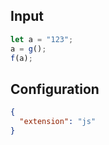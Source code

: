 
## Input
```javascript input
let a = "123";
a = g();
f(a);
```

## Configuration
```json configuration
{
  "extension": "js"
}
```
